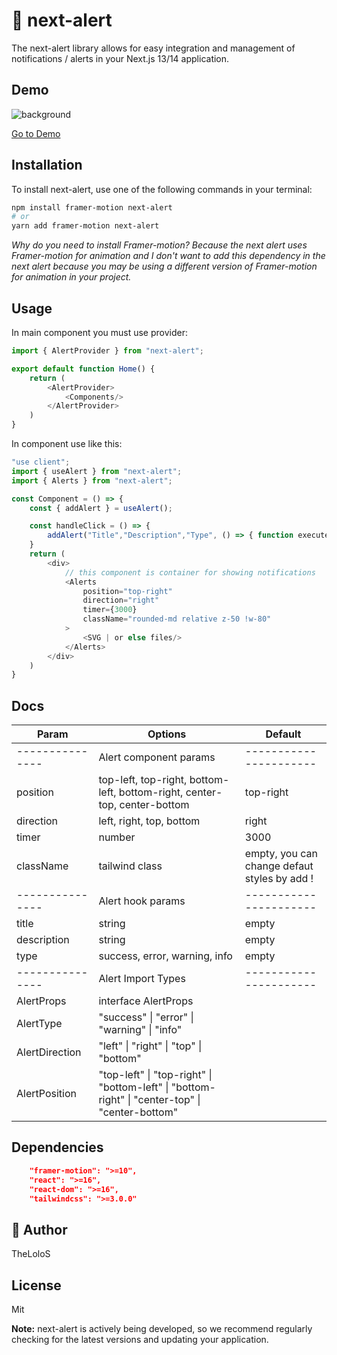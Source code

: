 
# 💌 next-alert 

The next-alert library allows for easy integration and management of notifications / alerts in your Next.js 13/14 application.

## Demo

![background](https://next-alert-deom.vercel.app/demo.webp)

[Go to Demo](https://next-alert-deom.vercel.app/)

## Installation

To install next-alert, use one of the following commands in your terminal:

```bash
npm install framer-motion next-alert
# or
yarn add framer-motion next-alert
```


*Why do you need to install Framer-motion? Because the next alert uses Framer-motion for animation and I don't want to add this dependency in the next alert because you may be using a different version of Framer-motion for animation in your project.*

## Usage
In main component you must use provider:

```js
import { AlertProvider } from "next-alert";

export default function Home() {
	return (
        <AlertProvider>
            <Components/>
        </AlertProvider>
    )
}
```
In component use like this:

```js
"use client";
import { useAlert } from "next-alert";
import { Alerts } from "next-alert";

const Component = () => {
	const { addAlert } = useAlert();

    const handleClick = () => {
        addAlert("Title","Description","Type", () => { function execute after alert gone (optional) });
    }
    return (
        <div>
            // this component is container for showing notifications 
            <Alerts
				position="top-right"
				direction="right"
				timer={3000}
				className="rounded-md relative z-50 !w-80"
			>
                <SVG | or else files/>
            </Alerts>
        </div>
    )
}
```


## Docs

| **Param** | **Options** | **Default** |
|------------|------------|------------|
|---------------| Alert component params |----------------------|
| position |  top-left, top-right, bottom-left, bottom-right, center-top, center-bottom |  top-right |
| direction | left, right, top, bottom| right |
| timer | number | 3000 |
| className | tailwind class | empty, you can change defaut styles by add ! |
|---------------| Alert hook params |----------------------|
|title|string|empty|
|description|string|empty|
|type|success, error, warning, info|empty|
|---------------| Alert Import Types |----------------------|
|AlertProps| interface AlertProps |
|AlertType| "success" \| "error" \| "warning" \| "info" |
|AlertDirection| "left" \| "right" \| "top" \| "bottom" |
|AlertPosition| "top-left" \| "top-right" \| "bottom-left" \| "bottom-right" \| "center-top" \| "center-bottom" |


## Dependencies
```json
    "framer-motion": ">=10",
    "react": ">=16",
    "react-dom": ">=16",
    "tailwindcss": ">=3.0.0"
```

## 🥰 Author
TheLoloS


## License
Mit


**Note:** next-alert is actively being developed, so we recommend regularly checking for the latest versions and updating your application.

